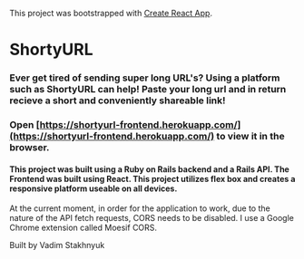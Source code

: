 This project was bootstrapped with [Create React App](https://github.com/facebook/create-react-app).

# ShortyURL

### Ever get tired of sending super long URL's? Using a platform such as ShortyURL can help! Paste your long url and in return recieve a short and conveniently shareable link!

### Open [https://shortyurl-frontend.herokuapp.com/](https://shortyurl-frontend.herokuapp.com/) to view it in the browser.

#### This project was built using a Ruby on Rails backend and a Rails API. The Frontend was built using React. This project utilizes flex box and creates a responsive platform useable on all devices.

At the current moment, in order for the application to work, due to the nature of the API fetch requests, CORS needs to be disabled. I use a Google Chrome extension called Moesif CORS.

Built by Vadim Stakhnyuk